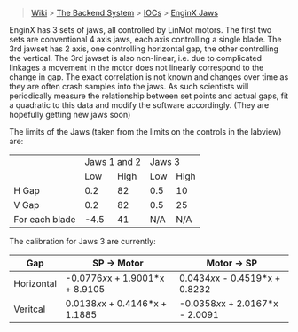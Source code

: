 > [Wiki](Home) > [The Backend System](The-Backend-System) > [IOCs](IOCs) > [EnginX Jaws](EnginX-Jaws)

EnginX has 3 sets of jaws, all controlled by LinMot motors. The first two sets are conventional 4 axis jaws, each axis controlling a single blade. The 3rd jawset has 2 axis, one controlling horizontal gap, the other controlling the vertical. The 3rd jawset is also non-linear, i.e. due to complicated linkages a movement in the motor does not linearly correspond to the change in gap. The exact correlation is not known and changes over time as they are often crash samples into the jaws. As such scientists will periodically measure the relationship between set points and actual gaps, fit a quadratic to this data and modify the software accordingly. (They are hopefully getting new jaws soon)

The limits of the Jaws (taken from the limits on the controls in the labview) are:

<table>
  <tr>
    <td></td>
    <td colspan="2">Jaws 1 and 2</td>
    <td colspan="2">Jaws 3</td>
  </tr>
  <tr>
    <td></td>
    <td>Low</td><td>High</td>
    <td>Low</td><td>High</td>
  </tr>
  <tr>
    <td>H Gap</td>
    <td>0.2</td><td>82</td>
    <td>0.5</td><td>10</td>
  </tr>
  <tr>
    <td>V Gap</td>
    <td>0.2</td><td>82</td>
    <td>0.5</td><td>25</td>
  </tr>
  <tr>
    <td>For each blade</td>
    <td>-4.5</td><td>41</td>
    <td>N/A</td><td>N/A</td>
  </tr>
</table>

The calibration for Jaws 3 are currently:

Gap| SP -> Motor | Motor -> SP
--- | --------- | -----
Horizontal | -0.0776*x*x + 1.9001*x + 8.9105 | 0.0434*x*x - 0.4519*x + 0.8232
Veritcal | 0.0138*x*x + 0.4146*x + 1.1885 | -0.0358*x*x + 2.0167*x - 2.0091